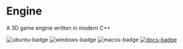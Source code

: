 # Engine
A 3D game engine written in modern C++

![ubuntu-badge](https://github.com/shlomnissan/engine/actions/workflows/ubuntu.yml/badge.svg)
![windows-badge](https://github.com/shlomnissan/engine/actions/workflows/windows.yml/badge.svg)
![macos-badge](https://github.com/shlomnissan/engine/actions/workflows/macos.yml/badge.svg)
[![docs-badge](https://img.shields.io/badge/docs-online-blue.svg)](https://shlomnissan.github.io/engine/)
